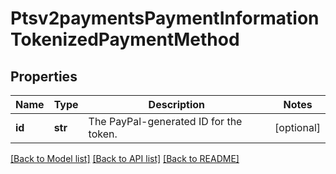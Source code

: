 # Ptsv2paymentsPaymentInformationTokenizedPaymentMethod

## Properties
Name | Type | Description | Notes
------------ | ------------- | ------------- | -------------
**id** | **str** | The PayPal-generated ID for the token.  | [optional] 

[[Back to Model list]](../README.md#documentation-for-models) [[Back to API list]](../README.md#documentation-for-api-endpoints) [[Back to README]](../README.md)



